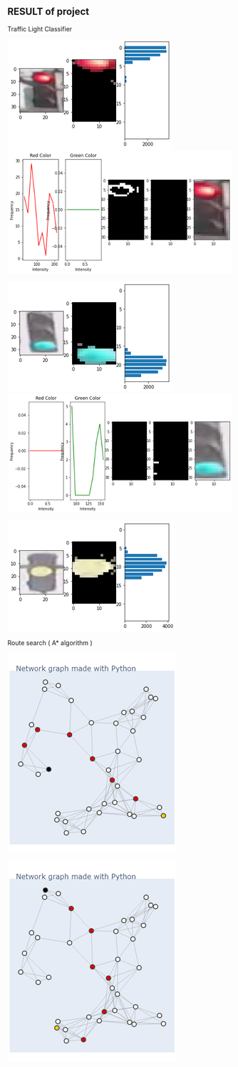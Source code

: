 ## RESULT of project


Traffic Light Classifier


![Red Light](./result_images/traffic_light/red/output.png) 
![](./result_images/traffic_light/red/output2.png)

![Green Light](./result_images/traffic_light/green/output.png) 
![](./result_images/traffic_light/green/output2.png)

![Yellow Light](./result_images/traffic_light/yellow/output.png) 

Route search ( A* algorithm )

![start 8 -> goal 24](./result_images/route_search/start_8_goal_24.png)

![start 38 -> goal 11](./result_images/route_search/start_38_goal_11.png)
